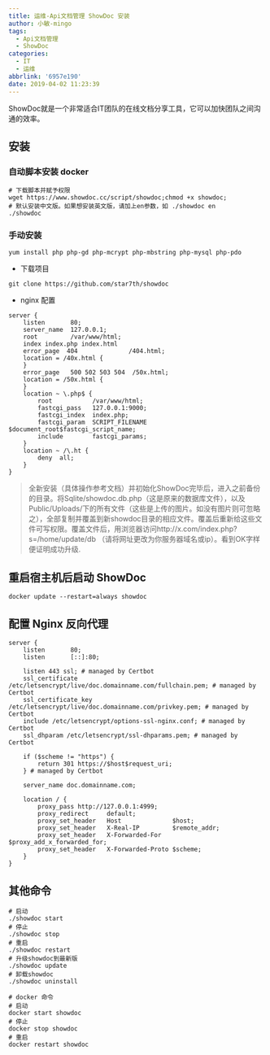 ```yaml
---
title: 运维-Api文档管理 ShowDoc 安装
author: 小敏-mingo
tags:
  - Api文档管理
  - ShowDoc
categories:
  - IT
  - 运维
abbrlink: '6957e190'
date: 2019-04-02 11:23:39
---
```

ShowDoc就是一个非常适合IT团队的在线文档分享工具，它可以加快团队之间沟通的效率。
<!-- more -->

## 安装
### 自动脚本安装 docker
```
# 下载脚本并赋予权限
wget https://www.showdoc.cc/script/showdoc;chmod +x showdoc;
# 默认安装中文版。如果想安装英文版，请加上en参数，如 ./showdoc en
./showdoc
```
### 手动安装
```
yum install php php-gd php-mcrypt php-mbstring php-mysql php-pdo

```
* 下载项目
```
git clone https://github.com/star7th/showdoc
```
* nginx 配置
```
server {
    listen       80;
    server_name  127.0.0.1;
    root         /var/www/html;
    index index.php index.html
    error_page  404              /404.html;
    location = /40x.html {
    }
    error_page   500 502 503 504  /50x.html;
    location = /50x.html {
    }
    location ~ \.php$ {
        root           /var/www/html;
        fastcgi_pass   127.0.0.1:9000;
        fastcgi_index  index.php;
        fastcgi_param  SCRIPT_FILENAME  $document_root$fastcgi_script_name;
        include        fastcgi_params;
    }
    location ~ /\.ht {
        deny  all;
    }
}
```

> 全新安装（具体操作参考文档）并初始化ShowDoc完毕后，进入之前备份的目录。将Sqlite/showdoc.db.php（这是原来的数据库文件），以及Public/Uploads/下的所有文件（这些是上传的图片。如没有图片则可忽略之），全部复制并覆盖到新showdoc目录的相应文件。覆盖后重新给这些文件可写权限。覆盖文件后，用浏览器访问http://x.com/index.php?s=/home/update/db （请将网址更改为你服务器域名或ip）。看到OK字样便证明成功升级.




## 重启宿主机后启动 ShowDoc
```
docker update --restart=always showdoc
```

## 配置 Nginx 反向代理
```
server {
    listen       80;
    listen       [::]:80;

    listen 443 ssl; # managed by Certbot
    ssl_certificate /etc/letsencrypt/live/doc.domainname.com/fullchain.pem; # managed by Certbot
    ssl_certificate_key /etc/letsencrypt/live/doc.domainname.com/privkey.pem; # managed by Certbot
    include /etc/letsencrypt/options-ssl-nginx.conf; # managed by Certbot
    ssl_dhparam /etc/letsencrypt/ssl-dhparams.pem; # managed by Certbot

    if ($scheme != "https") {
        return 301 https://$host$request_uri;
    } # managed by Certbot

    server_name doc.domainname.com;

    location / {
        proxy_pass http://127.0.0.1:4999;
        proxy_redirect     default;
        proxy_set_header   Host              $host;
        proxy_set_header   X-Real-IP         $remote_addr;
        proxy_set_header   X-Forwarded-For   $proxy_add_x_forwarded_for;
        proxy_set_header   X-Forwarded-Proto $scheme;
    }
}
```

## 其他命令
```
# 启动
./showdoc start 
# 停止
./showdoc stop 
# 重启
./showdoc restart
# 升级showdoc到最新版
./showdoc update
# 卸载showdoc
./showdoc uninstall

# docker 命令
# 启动
docker start showdoc
# 停止
docker stop showdoc
# 重启
docker restart showdoc
```
